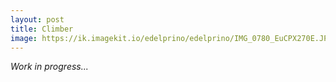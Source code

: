 ```yaml
---
layout: post
title: Climber
image: https://ik.imagekit.io/edelprino/edelprino/IMG_0780_EuCPX270E.JPG?updatedAt=1692092318864
---
```


_Work in progress..._
